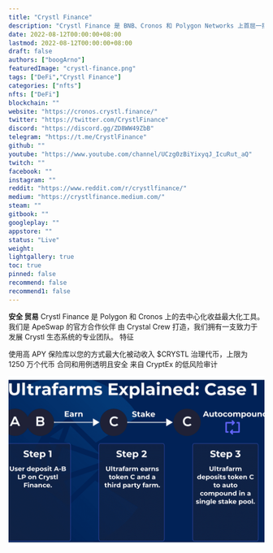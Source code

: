 ```yaml
---
title: "Crystl Finance"
description: "Crystl Finance 是 BNB、Cronos 和 Polygon Networks 上首屈一指的收益最大化工具。以您的方式发现最大化的被动收入！"
date: 2022-08-12T00:00:00+08:00
lastmod: 2022-08-12T00:00:00+08:00
draft: false
authors: ["boogArno"]
featuredImage: "crystl-finance.png"
tags: ["DeFi","Crystl Finance"]
categories: ["nfts"]
nfts: ["DeFi"]
blockchain: ""
website: "https://cronos.crystl.finance/"
twitter: "https://twitter.com/CrystlFinance"
discord: "https://discord.gg/ZD8WW49ZbB"
telegram: "https://t.me/CrystlFinance"
github: ""
youtube: "https://www.youtube.com/channel/UCzg0zBiYixyqJ_IcuRut_aQ"
twitch: ""
facebook: ""
instagram: ""
reddit: "https://www.reddit.com/r/crystlfinance/"
medium: "https://crystlfinance.medium.com/"
steam: ""
gitbook: ""
googleplay: ""
appstore: ""
status: "Live"
weight: 
lightgallery: true
toc: true
pinned: false
recommend: false
recommend1: false
---
```

**安全&nbsp;贸易**
Crystl Finance 是 Polygon 和 Cronos 上的去中心化收益最大化工具。我们是 ApeSwap 的官方合作伙伴
由 Crystal Crew 打造，我们拥有一支致力于发展 Crystl 生态系统的专业团队。
特征

  使用高 APY 保险库以您的方式最大化被动收入
  $CRYSTL 治理代币，上限为 1250 万个代币
  合同和用例透明且安全
  来自 CryptEx 的低风险审计

![crystlfinance-dapp-defi-matic-image1_735f10164c3aa863821b9275bb5a41b4](crystlfinance-dapp-defi-matic-image1_735f10164c3aa863821b9275bb5a41b4.png)
